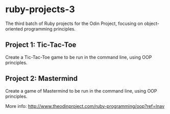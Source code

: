 # ruby-projects-3
The third batch of Ruby projects for the Odin Project, focusing on object-oriented programming principles.

## Project 1: Tic-Tac-Toe
Create a Tic-Tac-Toe game to be run in the command line, using OOP principles.

## Project 2: Mastermind
Create a game of Mastermind to be run in the command line, using OOP principles.

More info: http://www.theodinproject.com/ruby-programming/oop?ref=lnav
